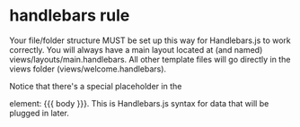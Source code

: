 # handlebars rule
Your file/folder structure MUST be set up this way for Handlebars.js to work correctly. 
You will always have a main layout located at (and named) views/layouts/main.handlebars. 
All other template files will go directly in the views folder (views/welcome.handlebars).

Notice that there's a special placeholder in the <main> element: {{{ body }}}. This is Handlebars.js syntax for data that will be plugged in later.